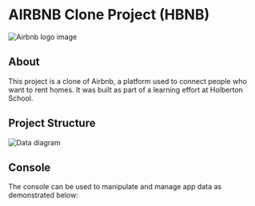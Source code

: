 # AIRBNB Clone Project (HBNB)
![Airbnb logo image](https://s3.amazonaws.com/alx-intranet.hbtn.io/uploads/medias/2018/6/65f4a1dd9c51265f49d0.png?X-Amz-Algorithm=AWS4-HMAC-SHA256&X-Amz-Credential=AKIARDDGGGOUSBVO6H7D%2F20220913%2Fus-east-1%2Fs3%2Faws4_request&X-Amz-Date=20220913T165352Z&X-Amz-Expires=86400&X-Amz-SignedHeaders=host&X-Amz-Signature=d1733b3d7b91fb39887f9d9571911f8bf3e6a0f9d9f1c935bcb8733eccf5dae0)
## About
This project is a clone of Airbnb, a platform used to connect people who want to rent homes. It was built as part of a learning effort at Holberton School.
## Project Structure
![Data diagram](https://upload.wikimedia.org/wikipedia/commons/thumb/3/3f/Placeholder_view_vector.svg/681px-Placeholder_view_vector.svg.png?20220519031949)
## Console
The console can be used to manipulate and manage app data as demonstrated below:
